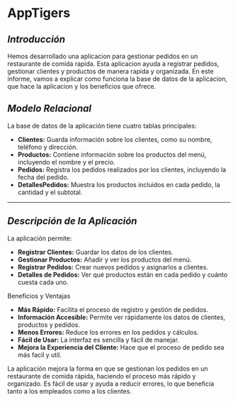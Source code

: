 # AppTigers
***Introducción***
---
Hemos desarrollado una aplicacion para gestionar pedidos en un restaurante de comida rapida. Esta aplicacion ayuda a registrar pedidos, gestionar clientes y productos de manera rapida y organizada. En este informe, vamos a explicar como funciona la base de datos de la aplicacion, que hace la aplicacion y los beneficios que ofrece.

***Modelo Relacional***
-----
La base de datos de la aplicación tiene cuatro tablas principales:

- **Clientes:** Guarda información sobre los clientes, como su nombre, teléfono y dirección.
- **Productos:** Contiene información sobre los productos del menú, incluyendo el nombre y el precio.
- **Pedidos:** Registra los pedidos realizados por los clientes, incluyendo la fecha del pedido.
- **DetallesPedidos:** Muestra los productos incluidos en cada pedido, la cantidad y el subtotal.

---
***Descripción de la Aplicación***
--
La aplicación permite:

- **Registrar Clientes:** Guardar los datos de los clientes.
- **Gestionar Productos:** Añadir y ver los productos del menú.
- **Registrar Pedidos:** Crear nuevos pedidos y asignarlos a clientes.
- **Detalles de Pedidos:** Ver qué productos están en cada pedido y cuánto cuesta cada uno.

Beneficios y Ventajas
- **Más Rápido:** Facilita el proceso de registro y gestión de pedidos.
- **Información Accesible:** Permite ver rápidamente los datos de clientes, productos y pedidos.
- **Menos Errores:** Reduce los errores en los pedidos y cálculos.
- **Fácil de Usar:** La interfaz es sencilla y fácil de manejar.
- **Mejora la Experiencia del Cliente:** Hace que el proceso de pedido sea más facil y util.


La aplicación mejora la forma en que se gestionan los pedidos en un restaurante de comida rápida, haciendo el proceso más rápido y organizado. Es fácil de usar y ayuda a reducir errores, lo que beneficia tanto a los empleados como a los clientes.
